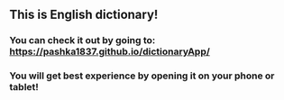 ## This is English dictionary!
### You can check it out by going to: https://pashka1837.github.io/dictionaryApp/ 
### You will get best experience by opening it on your phone or tablet!
